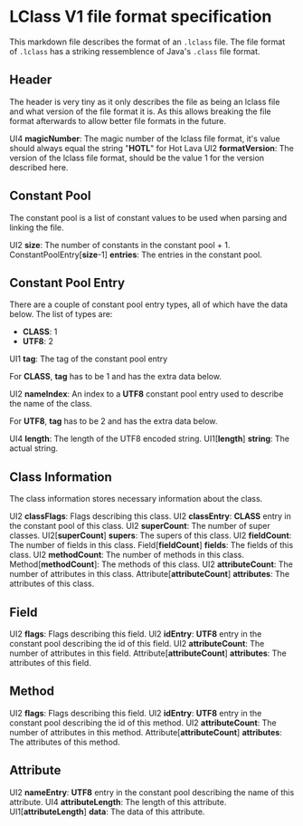 # LClass V1 file format specification
This markdown file describes the format of an `.lclass` file.
The file format of `.lclass` has a striking ressemblence of Java's `.class` file format.

## Header
The header is very tiny as it only describes the file as being an lclass file and what version of the file format it is.
As this allows breaking the file format afterwards to allow better file formats in the future.

UI4 **magicNumber**: The magic number of the lclass file format, it's value should always equal the string "**HOTL**" for Hot Lava
UI2 **formatVersion**: The version of the lclass file format, should be the value 1 for the version described here.

## Constant Pool
The constant pool is a list of constant values to be used when parsing and linking the file.

UI2 **size**: The number of constants in the constant pool + 1.
ConstantPoolEntry[**size**-1] **entries**: The entries in the constant pool.

## Constant Pool Entry
There are a couple of constant pool entry types, all of which have the data below.
The list of types are:
- **CLASS**: 1
- **UTF8**: 2

UI1 **tag**: The tag of the constant pool entry

For **CLASS**, **tag** has to be 1 and has the extra data below.

UI2 **nameIndex**: An index to a **UTF8** constant pool entry used to describe the name of the class.

For **UTF8**, **tag** has to be 2 and has the extra data below.

UI4 **length**: The length of the UTF8 encoded string.
UI1[**length**] **string**: The actual string.

## Class Information
The class information stores necessary information about the class.

UI2 **classFlags**: Flags describing this class.
UI2 **classEntry**: **CLASS** entry in the constant pool of this class.
UI2 **superCount**: The number of super classes.
UI2[**superCount**] **supers**: The supers of this class.
UI2 **fieldCount**: The number of fields in this class.
Field[**fieldCount**] **fields**: The fields of this class.
UI2 **methodCount**: The number of methods in this class.
Method[**methodCount**]: The methods of this class.
UI2 **attributeCount**: The number of attributes in this class.
Attribute[**attributeCount**] **attributes**: The attributes of this class.

## Field

UI2 **flags**: Flags describing this field.
UI2 **idEntry**: **UTF8** entry in the constant pool describing the id of this field.
UI2 **attributeCount**: The number of attributes in this field.
Attribute[**attributeCount**] **attributes**: The attributes of this field.

## Method

UI2 **flags**: Flags describing this field.
UI2 **idEntry**: **UTF8** entry in the constant pool describing the id of this method.
UI2 **attributeCount**: The number of attributes in this method.
Attribute[**attributeCount**] **attributes**: The attributes of this method.

## Attribute

UI2 **nameEntry**: **UTF8** entry in the constant pool describing the name of this attribute.
UI4 **attributeLength**: The length of this attribute.
UI1[**attributeLength**] **data**: The data of this attribute.
